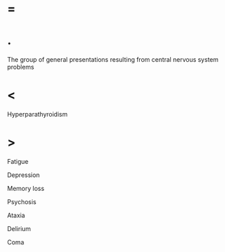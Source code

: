 # =

# .

The group of general presentations resulting from central nervous system problems

# <

Hyperparathyroidism

# >

Fatigue

Depression

Memory loss

Psychosis

Ataxia

Delirium

Coma
